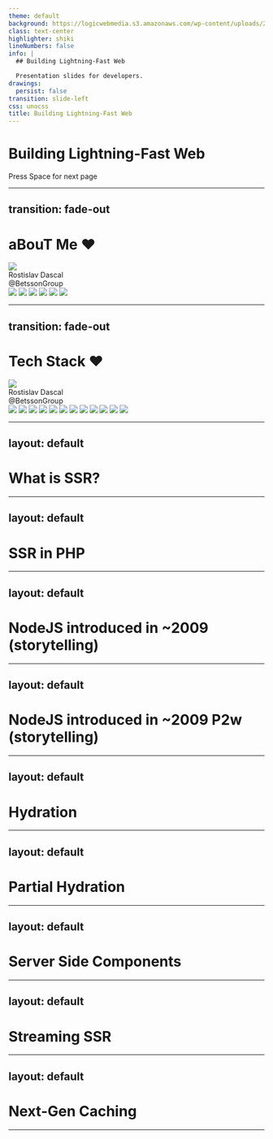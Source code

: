```yaml
---
theme: default
background: https://logicwebmedia.s3.amazonaws.com/wp-content/uploads/20170328153215/website-speed-ranking-factors-graphic.jpg
class: text-center
highlighter: shiki
lineNumbers: false
info: |
  ## Building Lightning-Fast Web

  Presentation slides for developers.
drawings:
  persist: false
transition: slide-left
css: unocss
title: Building Lightning-Fast Web
---
```


# Building Lightning-Fast Web

<div class="pt-12">
  <span @click="$slidev.nav.next" class="px-2 py-1 rounded cursor-pointer" hover="bg-white bg-opacity-10">
    Press Space for next page <carbon:arrow-right class="inline"/>
  </span>
</div>

<div class="abs-br m-6 flex gap-2">
  <a href="https://github.com/rossanmol" target="_blank" alt="GitHub"
    class="text-xl slidev-icon-btn opacity-50 !border-none !hover:text-white">
    <carbon-logo-github />
  </a>
</div>

<!--
The last comment block of each slide will be treated as slide notes. It will be visible and editable in Presenter Mode along with the slide. [Read more in the docs](https://sli.dev/guide/syntax.html#notes)
-->

---
transition: fade-out
---

# aBouT Me ❤️

<div class="grid grid-cols-12 gap-10">
	<div class="col-span-4 bg-slate-100 p-6 gap-4 rounded-md">
		<img src="/assets/me.jpg" class="rounded shadow mb-4" />
		<div class="font-bold">Rostislav Dascal</div>
		<div>@BetssonGroup</div>
	</div>
	<div class="grid gap-4 grid-cols-5 relative col-span-8 p-4">
		<img src="/assets/tara.png" class="rounded shadow  col-span-2 relative rotate-1 left-2" />
		<img src="/assets/coffee.jpg" class="rounded shadow rotate--2" />
		<img src="/assets/malta.jpg" class="rounded shadow rotate--1 col-span-2 row-span-2" />
		<img src="/assets/travel.jpg" class="rounded shadow rotate-1" />
		<img src="/assets/food.jpg" class="rounded shadow rotate--1" />
		<img src="/assets/malta_sea.jpg" class="rounded shadow roatate--3"/>
	</div>
</div>

---
transition: fade-out
---

# Tech Stack  ❤️

<div class="grid grid-cols-12 gap-10">
	<div class="col-span-4 bg-slate-100 p-6 gap-4 rounded-md">
		<img src="/assets/me.jpg" class="rounded shadow mb-4" />
		<div class="font-bold">Rostislav Dascal</div>
		<div>@BetssonGroup</div>
	</div>
	<div class="grid gap-4 grid-cols-5 relative col-span-8 p-4">
		<img src="/assets/tech/vercel.jpg" class="rounded  roate-1" />
		<img src="/assets/tech/nextjs.webp" class="rounded  roate-1" />
		<img src="/assets/tech/astro.svg" class="rounded  roate-1" />
		<img src="/assets/tech/cloudflare.png" class="rounded  roate-1" />
		<img src="/assets/tech/upstash.svg" class="rounded  roate-1" />
		<img src="/assets/tech/trpc.svg" class="rounded  roate-1" />
		<img src="/assets/tech/node.webp" class="rounded  roate-1" />
		<img src="/assets/tech/angular.png" class="rounded  roate-1" />
		<img src="/assets/tech/vscode.png" class="rounded  roate-1" />
		<img src="/assets/tech/react.png" class="rounded  roate-1" />
		<img src="/assets/tech/stencil.png" class="rounded  roate-1" />
		<img src="/assets/tech/appwrite.svg" class="rounded  roate-1" />
	</div>
</div>

---
layout: default
---

# What is SSR?


---
layout: default
---

# SSR in PHP



---
layout: default
---

# NodeJS introduced in ~2009 (storytelling)


---
layout: default
---

# NodeJS introduced in ~2009 P2w (storytelling)


---
layout: default
---


# Hydration


---
layout: default
---

# Partial Hydration

---
layout: default
---

# Server Side Components


---
layout: default
---

# Streaming SSR


---
layout: default
---

# Next-Gen Caching


---
